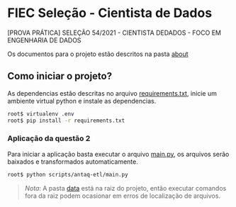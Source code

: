 # FIEC Seleção - Cientista de Dados

[PROVA PRÁTICA] SELEÇÃO 54/2021 - CIENTISTA DEDADOS - FOCO EM ENGENHARIA DE DADOS

Os documentos para o projeto estão descritos na pasta [about](about/)

## Como iniciar o projeto?

As dependencias estão descritas no arquivo [requirements.txt](requirements.txt),
inicie um ambiente virtual python e instale as dependencias.

```bash
root$ virtualenv .env
root$ pip install -r requirements.txt
```

### Aplicação da questão 2

Para iniciar a aplicação basta executar o arquivo
[main.py](scripts/antaq-etl/main.py), os arquivos serão baixados e transformados
automaticamente.

```bash
root$ python scripts/antaq-etl/main.py
```

> _Nota_: A pasta [data](data/) está na raiz do projeto, então executar comandos
> fora da raiz podem ocasionar em erros de localização de arquivos.
